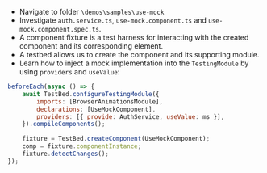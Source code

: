 - Navigate to folder `\demos\samples\use-mock`
- Investigate `auth.service.ts`, `use-mock.component.ts` and `use-mock.component.spec.ts`.
- A component fixture is a test harness for interacting with the created component and its corresponding element.
- A testbed allows us to create the component and its supporting module.
- Learn how to inject a mock implementation into the `TestingModule` by using `providers` and `useValue`:

```javascript
beforeEach(async () => {
    await TestBed.configureTestingModule({
        imports: [BrowserAnimationsModule],
        declarations: [UseMockComponent],
        providers: [{ provide: AuthService, useValue: ms }],
    }).compileComponents();

    fixture = TestBed.createComponent(UseMockComponent);
    comp = fixture.componentInstance;
    fixture.detectChanges();
});
```